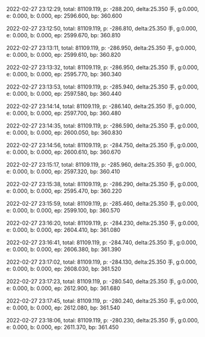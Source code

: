 2022-02-27 23:12:29, total: 81109.119, p: -288.200, delta:25.350 手, g:0.000, e: 0.000, b: 0.000, ep: 2596.600, bp: 360.600

2022-02-27 23:12:50, total: 81109.119, p: -286.810, delta:25.350 手, g:0.000, e: 0.000, b: 0.000, ep: 2599.670, bp: 360.810

2022-02-27 23:13:11, total: 81109.119, p: -286.950, delta:25.350 手, g:0.000, e: 0.000, b: 0.000, ep: 2599.610, bp: 360.820

2022-02-27 23:13:32, total: 81109.119, p: -286.950, delta:25.350 手, g:0.000, e: 0.000, b: 0.000, ep: 2595.770, bp: 360.340

2022-02-27 23:13:53, total: 81109.119, p: -285.940, delta:25.350 手, g:0.000, e: 0.000, b: 0.000, ep: 2597.580, bp: 360.440

2022-02-27 23:14:14, total: 81109.119, p: -286.140, delta:25.350 手, g:0.000, e: 0.000, b: 0.000, ep: 2597.700, bp: 360.480

2022-02-27 23:14:35, total: 81109.119, p: -286.590, delta:25.350 手, g:0.000, e: 0.000, b: 0.000, ep: 2600.050, bp: 360.830

2022-02-27 23:14:56, total: 81109.119, p: -284.750, delta:25.350 手, g:0.000, e: 0.000, b: 0.000, ep: 2600.610, bp: 360.670

2022-02-27 23:15:17, total: 81109.119, p: -285.960, delta:25.350 手, g:0.000, e: 0.000, b: 0.000, ep: 2597.320, bp: 360.410

2022-02-27 23:15:38, total: 81109.119, p: -286.290, delta:25.350 手, g:0.000, e: 0.000, b: 0.000, ep: 2595.470, bp: 360.220

2022-02-27 23:15:59, total: 81109.119, p: -285.460, delta:25.350 手, g:0.000, e: 0.000, b: 0.000, ep: 2599.100, bp: 360.570

2022-02-27 23:16:20, total: 81109.119, p: -284.230, delta:25.350 手, g:0.000, e: 0.000, b: 0.000, ep: 2604.410, bp: 361.080

2022-02-27 23:16:41, total: 81109.119, p: -284.740, delta:25.350 手, g:0.000, e: 0.000, b: 0.000, ep: 2606.380, bp: 361.390

2022-02-27 23:17:02, total: 81109.119, p: -284.130, delta:25.350 手, g:0.000, e: 0.000, b: 0.000, ep: 2608.030, bp: 361.520

2022-02-27 23:17:23, total: 81109.119, p: -280.540, delta:25.350 手, g:0.000, e: 0.000, b: 0.000, ep: 2612.900, bp: 361.680

2022-02-27 23:17:45, total: 81109.119, p: -280.240, delta:25.350 手, g:0.000, e: 0.000, b: 0.000, ep: 2612.080, bp: 361.540

2022-02-27 23:18:06, total: 81109.119, p: -280.230, delta:25.350 手, g:0.000, e: 0.000, b: 0.000, ep: 2611.370, bp: 361.450